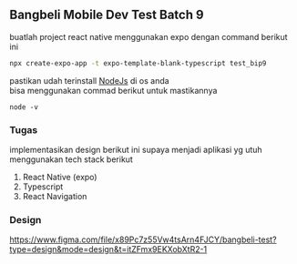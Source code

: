 ## Bangbeli Mobile Dev Test Batch 9

buatlah project react native menggunakan expo dengan command berikut ini
```bash
npx create-expo-app -t expo-template-blank-typescript test_bip9
```

pastikan udah terinstall [NodeJs](https://nodejs.org/en/download/current) di os anda\
bisa menggunakan commad berikut untuk mastikannya
```
node -v
```

### Tugas
implementasikan design berikut ini supaya menjadi aplikasi yg utuh menggunakan tech stack berikut
1. React Native (expo)
2. Typescript
3. React Navigation

### Design
https://www.figma.com/file/x89Pc7z55Vw4tsArn4FJCY/bangbeli-test?type=design&mode=design&t=itZFmx9EKXobXtR2-1
